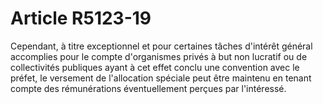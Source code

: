 # Article R5123-19

  
Cependant, à titre exceptionnel et pour certaines tâches d'intérêt général accomplies pour le compte d'organismes privés à but non lucratif ou de collectivités publiques ayant à cet effet conclu une convention avec le préfet, le versement de l'allocation spéciale peut être maintenu en tenant compte des rémunérations éventuellement perçues par l'intéressé.